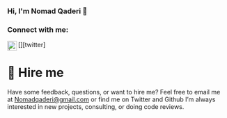 ### Hi, I'm Nomad Qaderi 👋

<!--
**NomadQaderi/NomadQaderi** is a ✨ _special_ ✨ repository because its `README.md` (this file) appears on your GitHub profile.

Here are some ideas to get you started:

- 🔭 I’m currently working on ...
- 🌱 I’m currently learning ...
- 👯 I’m looking to collaborate on ...
- 🤔 I’m looking for help with ...
- 💬 Ask me about ...
- 📫 How to reach me: ...
- 😄 Pronouns: ...
- ⚡ Fun fact: ...
-->

### Connect with me:

[<img align="left" alt=" | Twitter" width="22px" src="https://cdn.jsdelivr.net/npm/simple-icons@v3/icons/twitter.svg" />][twitter]

# 🤝 Hire me
Have some feedback, questions, or want to hire me? Feel free to email me at Nomadqaderi@gmail.com or find me on Twitter and Github I’m always interested in new projects, consulting, or doing code reviews.
